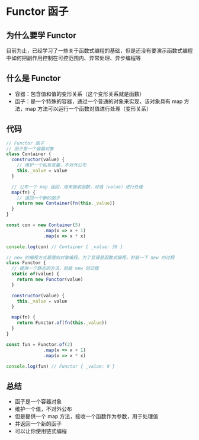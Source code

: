 # Functor 函子
## 为什么要学 Functor
目前为止，已经学习了一些关于函数式编程的基础，但是还没有要演示函数式编程中如何把副作用控制在可控范围内、异常处理、异步编程等

## 什么是 Functor
- 容器：包含值和值的变形关系（这个变形关系就是函数）
- 函子：是一个特殊的容器，通过一个普通的对象来实现，该对象具有 map 方法，map 方法可以运行一个函数对值进行处理（变形关系）

## 代码
```js
// Functor 函子
// 函子是一个容器对象
class Container {
  constructor(value) {
    // 维护一个私有变量，不对外公布
    this._value = value
  }

  // 公布一个 map 返回，用来接收函数，对值（value）进行处理
  map(fn) {
    // 返回一个新的函子
    return new Container(fn(this._value))
  }
}

const con = new Container(5)
              .map(x => x + 1)
              .map(x => x * x)

console.log(con) // Container { _value: 36 }

// new 的编程方式是面向对象编程，为了显得是函数式编程，封装一下 new 的过程
class Functor {
  // 提供一个静态的方法，封装 new 的过程
  static of(value) {
    return new Functor(value)
  }

  constructor(value) {
    this._value = value
  }

  map(fn) {
    return Functor.of(fn(this._value))
  }
}

const fun = Functor.of(2)
              .map(x => x + 1)
              .map(x => x * x)

console.log(fun) // Functor { _value: 9 }

```

## 总结
- 函子是一个容器对象
- 维护一个值，不对外公布
- 但是提供一个 map 方法，接收一个函数作为参数，用于处理值
- 并返回一个新的函子
- 可以让你使用链式编程
